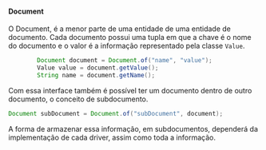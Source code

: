 #### Document

O Document, é a menor parte de uma entidade de uma entidade de documento. Cada documento possui uma tupla em que a chave é o nome do documento e o valor é a informação representado pela classe `Value`.

```java
        Document document = Document.of("name", "value");
        Value value = document.getValue();
        String name = document.getName();
```

Com essa interface também é possível ter um documento dentro de outro documento, o conceito de subdocumento.

```java
Document subDocument = Document.of("subDocument", document);
```

A forma de armazenar essa informação, em subdocumentos, dependerá da implementação de cada driver, assim como toda a informação.

